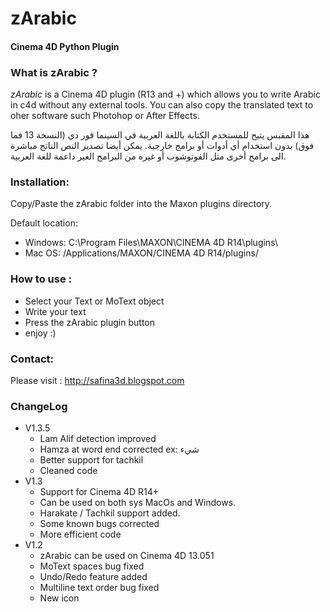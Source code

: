 # zArabic
#### Cinema 4D Python Plugin

### What is zArabic ?

*zArabic* is a Cinema 4D plugin (R13 and +) which allows you to write Arabic in c4d without any external tools. You can also copy the translated text to oher software such Photohop or After Effects.

هذا المقبس يتيح للمستخدم الكتابة باللغة العربية في السينما فور دي (النسخة 13 فما فوق) بدون استخدام أي أدوات أو برامج خارجية.
يمكن أيضا تصدير النص الناتج مباشرة الى برامج أخرى مثل الفوتوشوب أو غيره من البرامج الغير داعمة للغة العربية.


### Installation:

Copy/Paste the zArabic folder into the Maxon plugins directory.

Default location:
  - Windows:	C:\Program Files\MAXON\CINEMA 4D R14\plugins\
  - Mac OS:	/Applications/MAXON/CINEMA 4D R14/plugins/

### How to use :
  - Select your Text or MoText object
  - Write your text
  - Press the zArabic plugin button
  - enjoy :)

### Contact:
Please visit : http://safina3d.blogspot.com

### ChangeLog
- V1.3.5
  - Lam Alif detection improved
  - Hamza at word end corrected ex: شيء
  - Better support for tachkil  
  - Cleaned code  
- V1.3
  - Support for Cinema 4D R14+
  - Can be used on both sys MacOs and Windows.
  - Harakate / Tachkil support added.
  - Some known bugs corrected
  - More efficient code
- V1.2
  - zArabic can be used on Cinema 4D 13.051
  - MoText spaces bug fixed
  - Undo/Redo feature added
  - Multiline text order bug fixed
  - New icon
